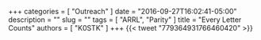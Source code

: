 +++
categories = [ "Outreach" ]
date = "2016-09-27T16:02:41-05:00"
description = ""
slug = ""
tags = [ "ARRL", "Parity" ]
title = "Every Letter Counts"
authors = [ "K0STK" ]
+++
{{< tweet "779364931766460420" >}}
<!--more-->
